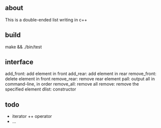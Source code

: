 ## about

This is a double-ended list writing in c++

## build

make && ./bin/test

## interface

add_front: add element in front
add_rear:  add element in rear
remove_front: delete element in front
remove_rear: remove rear element
pall: output all in command-line, in order
remove_all: remove all
remove: remove the specified element
dlist: constructor

## todo

* iterator ++ operator
* ...
